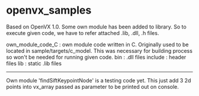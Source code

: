# openvx_samples

Based on OpenVX 1.0. Some own module has been added to library. So to execute given code, we have to refer attached .lib, .dll, .h files.

own_module_code_C : own module code written in C. Originally used to be located in sample/targets/c_model. This was necessary for building process so won't be needed for running given code.
bin : .dll files
include : header files
lib : static .lib files

--------------
Own module 'findSiftKeypointNode' is a testing code yet. This just add 3 2d points into vx_array passed as parameter to be printed out on console.